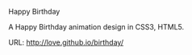 Happy Birthday

A Happy Birthday animation design in CSS3, HTML5.

URL: http://love.github.io/birthday/



